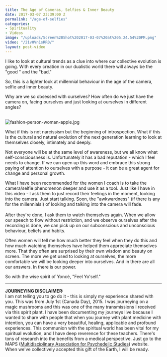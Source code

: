 ```yaml
---
title: The Age of Cameras, Selfies & Inner Beauty
date: 2017-03-07 23:39:00 Z
permalink: "/age-of-selfies"
categories:
- Spirituality
- Videos
image: "/uploads/Screen%20Shot%202017-03-07%20at%205.24.54%20PM.png"
video: "/21v0Vn1sRR0/"
layout: post-video
---
```


I like to look at cultural trends as a clue into where our collective evolution is going. With every creation in our dualistic world there will always be the "good " and the "bad." 

So, this is a lighter look at millennial behaviour in the age of the camera, selfie and inner beauty.

Why are we so obsessed with ourselves? How often do we just have the camera on, facing ourselves and just looking at ourselves in different angles?

\
![fashion-person-woman-apple.jpg](/uploads/fashion-person-woman-apple.jpg)

What if this is not narcissism but the beginning of introspection. What if this is the cultural and natural evolution of the next generation learning to look at themselves closely, intimately and deeply.

Not everyone will be at the same level of awareness, but we all know what self-consciousness is. Unfortunately it has a bad reputation - which I feel needs to change. If we can open up this word and embrace this strong paying of attention to ourselves with a purpose - it can be a great agent for change and personal growth.

What I have been recommended for the women I coach is to take the camera/selfie phenomenon deeper and use it as a tool. Just like I have in this video - I ask them to just record their feelings in the moment, looking into the camera. Just start talking. Soon, the "awkwardness" (if there is any for the millennials!) of looking and talking into the camera will fade. \
\
After they're done, I ask them to watch themselves again. When we allow our speech to flow without restriction, and we observe ourselves after the recording is done, we can pick up on our subconscious and unconscious behaviour, beliefs and habits. 

Often women will tell me how much better they feel when they do this and how much watching themselves have helped them appreciate themselves more. That they often are surprised by their own wisdom and beauty on screen. The more we get used to looking at ourselves, the more comfortable we will be looking deeper into ourselves. And in there are all our answers. In there is our power. 

So with the wise spirit of Yoncé, "Feel Yo'self."

----------

**JOURNEYING DISCLAIMER:**\
I am not telling you to go do it - this is simply my experience shared with you.  This was from July 1st (Canada Day), 2015. I was journeying on a magic mushrooms and this was one of the many transmissions I received via this spirit plant. I have been documenting my journeys live because I wanted to share with people that when you journey with plant medicine with intention, you can have a very beautiful, healing,  applicable and profound experiences. This communion with the spiritual world has been vital for my spiritual evolution, and I have deep reverence for these teachers. There's tons of research into the benefits from a medical perspective. Just go to the MAPS ([Multidisciplinary Association for Psychedelic Studies](http://http://www.maps.org/)) website. When we've collectively accepted this gift of the Earth, I will be ready.